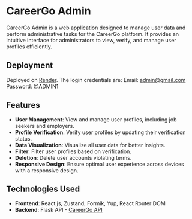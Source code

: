 # CareerGo Admin

CareerGo Admin is a web application designed to manage user data and perform administrative tasks for the CareerGo platform. It provides an intuitive interface for administrators to view, verify, and manage user profiles efficiently.

## Deployment
Deployed on [Render](https://career-go-admin.netlify.app/).
The login credentials are: Email: admin@gmail.com  Password: @ADMIN1

## Features

- **User Management**: View and manage user profiles, including job seekers and employers.
- **Profile Verification**: Verify user profiles by updating their verification status.
- **Data Visualization**: Visualize all user data for better insights.
- **Filter**: Filter user profiles based on verification.
- **Deletion**: Delete user accounts violating terms.
- **Responsive Design**: Ensure optimal user experience across devices with a responsive design.

## Technologies Used

- **Frontend**: React.js, Zustand, Formik, Yup, React Router DOM
- **Backend**: Flask API - [CareerGo API](https://careergo-api.onrender.com/)
